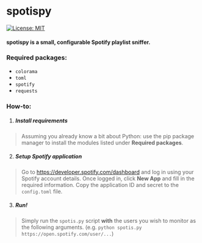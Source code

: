 # spotispy
[![License: MIT](https://img.shields.io/badge/license-MIT-red.svg)](https://opensource.org/licenses/MIT)

#### spotispy is a small, configurable Spotify playlist sniffer.

### **Required packages:**
- `colorama`
- `toml`
- `spotify`
- `requests`

### How-to:
1. ##### Install requirements
> Assuming you already know a bit about Python: use the pip package manager to install the modules listed under **Required packages**.
2. ##### Setup Spotify application
> Go to https://developer.spotify.com/dashboard and log in using your Spotify account details.
> Once logged in, click **New App** and fill in the required information.
> Copy the application ID and secret to the `config.toml` file.
3. ##### Run!
> Simply run the `spotis.py` script **with** the users you wish to monitor as the following arguments.
> (e.g. `python spotis.py https://open.spotify.com/user/...`)
